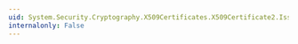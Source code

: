 ```yaml
---
uid: System.Security.Cryptography.X509Certificates.X509Certificate2.IssuerName
internalonly: False
---
```

